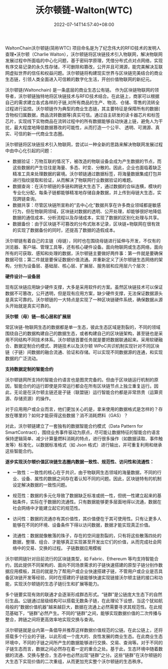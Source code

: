 ﻿---
weight: 
title: "沃尔顿链-Walton(WTC)"
description: "WaltonChain沃尔顿链(简称WTC) 命名是为了纪念伟大的RFID技术的发明人查理?沃尔顿（Charlie Walton），沃尔顿链将区块链技术引入物联网，解决物联网发展过程中所面临的中心化问题..."
date: 2022-07-14T14:57:40+08:00
lastmod: 2022-07-14T14:57:40+08:00
draft: false
authors: ["Simon"]
featuredImage: "woerdunlian-waltonwtc.webp"
link: "http://www.waltonchain.org/"
tags: ["数字代币","沃尔顿链-Walton(WTC)"]
categories: ["navigation"]
navigation: ["数字代币"]
lightgallery: true
toc: true
pinned: false
recommend: false
recommend1: false
---
WaltonChain沃尔顿链(简称WTC) 项目命名是为了纪念伟大的RFID技术的发明人查理•沃尔顿（Charlie Walton），沃尔顿链将区块链技术引入物联网，解决物联网发展过程中所面临的中心化问题，基于密码学原理，凭借分布式点对点网络，实现有序交易记录的永久性存储，不可删除和篡改，公开并且可溯源，能完美解决互联网虚拟世界的信任和权益问题。沃尔顿链将构建现实世界与区块链完美结合的商业生态链，引领人类全面进入可信赖的数字化生活，开创价值物联网的新纪元。

沃尔顿链(Waltonchain) 是一条底层的商业生态公有链。 作为区块链物联网的领导者，沃尔顿链独特地将区块链技术与RFID技术结合。在此链上，商家可以根据自己的需求建立各式各样的子链,对所有商品的生产、物流、仓储、零售的流转全过程进行监控。沃尔顿链作为典型的商业生态链，其主要特征是保障所有的数据( 含物权归属数据，商品流转数据等)真实可信。通过自主研发的读卡器芯片和标签芯片，实现线下实物商品在流转过程中的所有数据能够自动快速上链，避免人为干扰，最大程度地降低数据篡改的可能性，从而打造一个公平、 透明、可溯源、真实、可信的新一代商业生态圈。

沃尔顿链将区块链技术引入物联网，尝试以一种全新的思路来解决物联网发展过程中由中心化引起的问题：

- 数据验证：万物互联的情况下，被改造的物联设备会成为产生数据的节点，而这些数据的产生往往是海量、多态、时变、分散的。因此，企业也面临着缺乏精准工具来处理数据的窘境。沃尔顿链通过数据标签，将海量数据集成打包并进行指纹提取和验证，从而解决了物联网行业数据验证的难题。
- 数据查询：在沃尔顿链的多链和跨链大生态下，通过数据的合纵连横，模块的专业化分配，每条子链都能够精准地存储自身数据，并上传到母链大生态，实现跨链查询。
- 数据共享：尽管区块链所宣称的“去中心化”数据共享在许多商业领域都是敏感行为，但在物联网领域，区块链对数据的透明、公开处理，却能够很好地降低数据的通信成本、分析流程以及存储成本，实现了数据的区别化处理与共享。
- 数据备份：由于区块链不可篡改的分布式账本记录，区块链+物联网在很有效的实现了数据备份的同时，还提高了数据的造假成本。

沃尔顿链有着自己的主链（母链），同时也在围绕母链进行延伸与开发，不仅有的浏览器、客户端、管理工具等，还有核心硬件设备。面向物联网或生态网络，面向所有的可获取、感知和处理的数据，沃尔顿链主要做好两件事：第一件就是要确保数据可信；第二件就是要保证数据价值流通。并重新定义了沃尔顿链生态网络的架构，分别为设备层、基础层、核心层、扩展层、服务层和应用层六个层次：

**硬件设计—设备层**

现有区块链应用缺少硬件支撑，大多是采用软件的方案。虽然区块链技术可以保证数据不可篡改，公开透明，但是现有应用方案，缺少硬件支撑，无法保证数据源头是真实可靠的。沃尔顿链的一大特点是实现了一种区块链硬件系统，确保数据从源头开始就是真实可靠的。

**沃尔顿（母）链—核心层和扩展层**

常区块链-物联网生态的数据都是单一生态，彼此生态区域是割裂的，不同的领域围绕自己的数据构建自己的数据生态，或者构建自己的区块链架构，甚至链也是采用不同结构不同技术体系。沃尔顿链首要任务就是要把数据联通起来。采用软硬融合、数据定制合约模式、跨链技术以及沃尔顿 WPoC共识机制实现针对不同区块链（子链）间数据的融合流通、验证和存储。可以实现不同数据源的连通，和实现数据的广泛流动。

**支持数据定制的智能合约**

沃尔顿链网所支持的智能合约语言也是图灵完备的。但由于区块链运行机制的原因，智能合约的运行即使是异常运行都会在所有区块链节点上独立重复运行。因此，无论是在沃尔顿主链还是子链（联盟链）运行智能合约都是非常昂贵（运算资源、存储资源）的操作。

对于应用用户或企业而言，他们更加关心的是，拿来使用的数据格式是怎样的？存放在哪里的？如何才能获得这些数据？消不消耗燃料（GAS）？

对此，沃尔顿链建立了一套独有的数据智能合约模式（Data Pattern for SmartContract），围绕业务事件驱动为原点，尽可能让数据特征的智能合约语言保持逻辑简单、减少计算量燃料消耗的特点，进行很多操作（如数据读取、事件触发等）标准化，以数据标准格式（如 Json 格式）进行输出，并可重复利用和继承这些智能合约。

**逐步实现沃尔顿价值区块链生态圈内数据一致性、规范性、访问性和流通性：**

- 一致性：一致性的核心在于共识，由于物联网生态领域的海量数据，不同的行业、设备、属性的数据之间存在着认知不同的问题。因此，区块链特有的机制设定解决数据的一致性问题。

- 规范性：数据的多元化导致了数据缺乏标准或统一性，但统一性建立起来的基础条件，实际在于数据的流通性。只有数据能够更多层面地得以流通，数据在社会网络中才能建立起它的规范性。

- 访问性：数据的流通亦有其价值性，其价值便在于其可使用性。只有让更多人能够在不同的环境、设备条件下得以访问数据，数据才能实现真正价值。

- 流通性：数据就像散落的珠子，存在的空间是割裂的，只有将这些散落四处的数据，整理、组合、才能够真正实现甚至开发出它们的价值，从而完成社会网络中的交易、交换的过程。
  子链数据应用模板

沃尔顿网链针对目前流行的区块链类型，如 Fabric、Ethereum 等均支持智能合约，因此提供不同架构的、面向不同场景需求的子链快速搭建的原型子链分别作数据应用模板，其目的就是为了帮用户或企业快速搭建子链，不管用户或企业是否具备区块链开发等经验，同时在搭建的子链能够快速实现链接沃尔顿主链的接口和功能，实现沃尔顿链的生态子链衍生和扩展等能力。

多个链要实现有效的联通才会逐渐形成群态形式。“链群”是公链庞大生态下的自然衍生品。公链通过层级结构可以搭载无数条子链，在此理论下设想，当这个犹如航母般的“数据价值机器”越来越巨大，数据在流通上必然需要寻求其规范性。在此规范基础下，“链群”必然产生。不同的“链群”之间，能够实现数据价值的二次传播与整合，跨链之间将更高效率地实现交换与查询。

沃尔顿链就是业内第一条倡导并推荐这样数据价值规范的公链。在此公链上，还将搭载多个行业的子链，以此形成一个庞大的、良性发展的商业生态。在此商业生态环境中，不同的子链之间所产生的数据能够进行交换、交易、查询等。对于不同的子链生态而言，数据之间必然存在着一定的重合之处。基于此，生态环境中随着数据的流通、交换与整合，生态中也必然出现“链群”之分。这些“链群”在沃尔顿链的大生态下实现价值的二次重组，从而更加充实整个沃尔顿链的生态秩序。